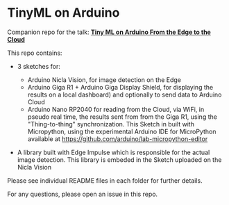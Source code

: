 # TinyML on Arduino

Companion repo for the talk: **[Tiny ML on Arduino From the Edge to the Cloud](https://www.linkedin.com/posts/italian-embedded_embeddedsystems-machinelearning-software-activity-7181276255814651905-kb8p?utm_source=share&utm_medium=member_desktop)**

This repo contains:
- 3 sketches for:
  - Arduino Nicla Vision, for image detection on the Edge
  - Arduino Giga R1 + Arduino Giga Display Shield, for displaying the results on a local dashboard) and optionally to send data to Arduino Cloud
  - Arduino Nano RP2040 for reading from the Cloud, via WiFi, in pseudo real time, the results sent from from the Giga R1, using the "Thing-to-thing" synchronization.
    This Sketch in built with Micropython, using the experimental Arduino IDE for MicroPython available at https://github.com/arduino/lab-micropython-editor  
 
- A library built with Edge Impulse which is responsible for the actual image detection. This library is embeded in the Sketch uploaded on the Nicla Vision

Please see individual README files in each folder for further details.

For any questions, please open an issue in this repo.
